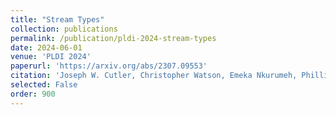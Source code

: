 ```yaml
---
title: "Stream Types"
collection: publications
permalink: /publication/pldi-2024-stream-types
date: 2024-06-01
venue: 'PLDI 2024'
paperurl: 'https://arxiv.org/abs/2307.09553'
citation: 'Joseph W. Cutler, Christopher Watson, Emeka Nkurumeh, Phillip Hilliard, Harrison Goldstein, Caleb Stanford, Benjamin C. Pierce. "Stream Types." <i>PLDI</i>, 2024.'
selected: False
order: 900
---
```


